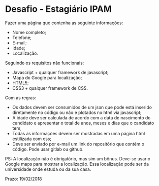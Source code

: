 # Desafio - Estagiário IPAM

Fazer uma página que contenha as seguinte informações:
* Nome completo;
* Telefone;
* E-mail;
* Idade;
* Localização.

Seguindo os requisitos não funcionais:
* Javascript + qualquer framework de javascript;
* Mapa do Google para localização;
* HTML5;
* CSS3 + qualquer framework de CSS.

Com as regras:
* Os dados devem ser consumidos de um json que pode está inserido diretamente no código ou não e plotados no html via javascript;
* A idade deve ser calculada de acordo com a data de nascimento do candidato e apresentar o total de anos, meses e dias que o candidato tem;
* Todas as informações devem ser mostradas em uma página html estilizada com css;
* Deve ser enviado por e-mail um link do repositório que contém o código. Pode usar gitlab ou github.

PS: A localização não é obrigatório, mas sim um bônus. Deve-se usar o Google maps para mostrar a localização. Essa localização pode ser da universidade onde estuda ou da sua casa.

Prazo: 19/02/2018
